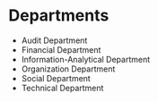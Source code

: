 
Departments
===========

- Audit Department
- Financial Department
- Information-Analytical Department
- Organization Department
- Social Department
- Technical Department

